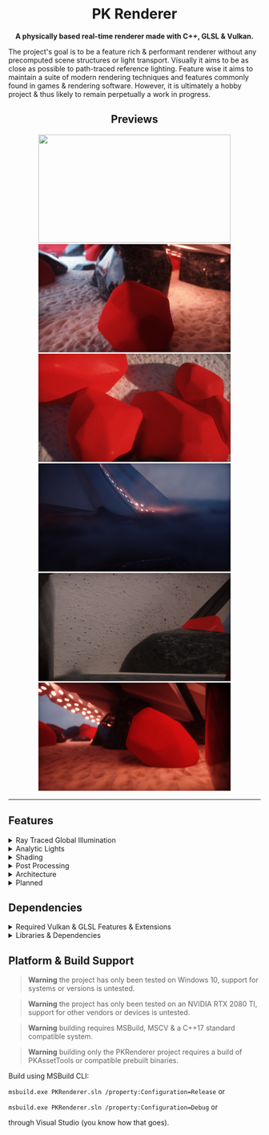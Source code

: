 <div align="center">

# PK Renderer

**A physically based real-time renderer made with C++, GLSL & Vulkan.**
</div>

The project's goal is to be a feature rich & performant renderer without any precomputed scene structures or light transport. Visually it aims to be as close as possible to path-traced reference lighting. Feature wise it aims to maintain a suite of modern rendering techniques and features commonly found in games & rendering software.  However, it is ultimately a hobby project & thus likely to remain perpetually a work in progress.

<div align="center">
  
## Previews

</div>

<p align="center">
  <img src="T_Preview_01.gif" height="216" width="384">
  <img src="T_Preview_02.jpg" height="216" width="384">
  <img src="T_Preview_03.jpg" height="216" width="384">
  <img src="T_Preview_04.jpg" height="216" width="384">
  <img src="T_Preview_05.jpg" height="216" width="384">
  <img src="T_Preview_06.jpg" height="216" width="384">
</p>

--- 

## Features

<details>
  <summary>Ray Traced Global Illumination</summary>

- Screen space radiance cache (for ray traced radiance).
- Voxel cone traced world space radiance cache.
- Basic ReSTIR for diffuse hits.
- Recurrent blur denoiser.
- Volumetrics integration.
- Rough specular approximation from diffuse SH1.
- Async TLAS & BLAS builds.

</details>

<details>
  <summary>Analytic Lights</summary>
  
  - Spot, point & directional lights.
  - Variance shadow maps.
  - Directional shadow cascades.
  - Clustered forward rendering.
  
</details>


<details>
  <summary>Shading</summary>

  - PBR BRDF (GGX, Disney diffuse, Smith correlated).
  - PBR volumetric fog.
  - Octahedron mapped GGX HDR IBL.
  - Spherical harmonics convolution from from IBL (for volumetrics).
  - GBuffers (normals, roughness, min/max/avg hierarchical depth).
  
</details>

<details>
  <summary>Post Processing</summary>

  - Temporal antialiasing.
  - HDR bloom.
  - Luminance histogram based auto exposure.
  - Bokeh depth of field & auto focus.
  - Filmic ACES  tone mapping.
  - Color grading.
  - Film grain.
  - Vignette.
  
</details>

<details>
  <summary>Architecture</summary>

  - Vulkan 1.3 rendering backend.
  - Async compute & transfer queues.
  - Multiple buffering.
  - Automatic resource barrier management.
  - Dynamic scene material batching & instanced rendering.
  - Virtualized mesh geometry buffers.
  - Entity component system.
  - Custom compressed mesh & shader formats.
  - Asset hot reloading
  - Console command interface.
  
</details>

<details>
  <summary>Planned</summary>

- skinned geometry.
- GPU culling.
- SH probe based world space radiance cache.
- GPU particle engine.
- Debug visualization utilities.
- DX12 backend (unlikely... cant do async ray trace afaik).
- Serialized scene representation.
  
</details>

## Dependencies

<details>

<summary>Required Vulkan & GLSL Features & Extensions</summary>

<br/>

```
Vulkan Version 1.3

GLSL Extensions:
- GL_EXT_shader_explicit_arithmetic_types
- GL_EXT_nonuniform_qualifier
- GL_ARB_shader_viewport_layer_array
- GL_EXT_ray_tracing
- GL_KHR_shader_subgroup_ballot
- GL_EXT_control_flow_attributes

Validation layers:
- VK_LAYER_KHRONOS_validation

Instance Extensions:
- VK_EXT_debug_utils
- VK_KHR_get_physical_device_properties2

Device Extensions:
- VK_KHR_surface
- VK_KHR_win32_surface
- VK_KHR_swapchain
- VK_KHR_deferred_host_operations
- VK_KHR_acceleration_structure
- VK_KHR_ray_tracing_pipeline
- VK_KHR_ray_query
- VK_EXT_conservative_rasterization

Physical Device Requirements:
- alphaToOne
- shaderImageGatherExtended
- sparseBinding
- sparseResidencyBuffer
- samplerAnisotropy
- multiViewport
- shaderSampledImageArrayDynamicIndexing
- shaderUniformBufferArrayDynamicIndexing
- shaderFloat64
- shaderInt16
- shaderInt64
- imageCubeArray
- fragmentStoresAndAtomics
- multiDrawIndirect
- storageBuffer16BitAccess
- uniformAndStorageBuffer16BitAccess
- storagePushConstant16
- shaderUniformBufferArrayNonUniformIndexing
- shaderSampledImageArrayNonUniformIndexing
- runtimeDescriptorArray
- descriptorBindingVariableDescriptorCount
- descriptorBindingPartiallyBound
- scalarBlockLayout
- shaderFloat16
- shaderInt8
- shaderOutputViewportIndex
- shaderOutputLayer
- bufferDeviceAddress
- timelineSemaphore
- hostQueryReset
- accelerationStructure
- rayTracingPipeline
- rayQuery
- maintenance4
```

</details>

<details>

<summary>Libraries & Dependencies</summary>

- [PKAssetTools](https://github.com/konstatoivanen/PKAssetTools)
- [KTX](https://github.com/KhronosGroup/KTX-Software)
- [yaml-cpp](https://github.com/jbeder/yaml-cpp)
- [GLFW](https://www.glfw.org/)
- [GLM](https://github.com/g-truc/glm)
- [mikktspace](http://www.mikktspace.com/)
- [VMA](https://github.com/GPUOpen-LibrariesAndSDKs/VulkanMemoryAllocator)

</details>

## Platform & Build Support

> **Warning**
> the project has only been tested on Windows 10, support for systems or versions is untested.

> **Warning**
> the project has only been tested on an NVIDIA RTX 2080 TI, support for other vendors or devices is untested.

> **Warning**
> building requires MSBuild, MSCV & a C++17 standard compatible system.

> **Warning**
> building only the PKRenderer project requires a build of PKAssetTools or compatible prebuilt binaries.

Build using MSBuild CLI:

`msbuild.exe PKRenderer.sln /property:Configuration=Release`  or

`msbuild.exe PKRenderer.sln /property:Configuration=Debug` or

through Visual Studio (you know how that goes).
